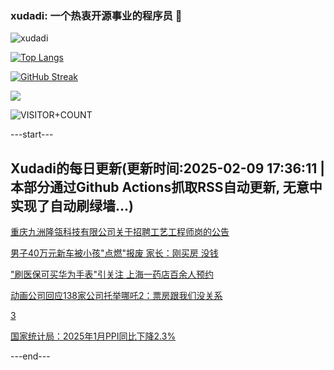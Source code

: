 ### xudadi: 一个热衷开源事业的程序员 👋

![xudadi](https://github-readme-stats-git-masterorgs-github-readme-stats-team.vercel.app/api?username=xudadi)

[![Top Langs](https://github-readme-stats.vercel.app/api/top-langs/?username=xudadi)](https://github.com/anuraghazra/github-readme-stats)

[![GitHub Streak](https://streak-stats.demolab.com?user=xudadi&locale=zh_Hans)](https://git.io/streak-stats)

![](https://raw.githubusercontent.com/xudadi/xudadi/main/assets/github-contribution-grid-snake.svg)

![VISITOR+COUNT](https://komarev.com/ghpvc/?username=xudadi&label=VISITOR+COUNT)


---start---

## Xudadi的每日更新(更新时间:2025-02-09 17:36:11 | 本部分通过Github Actions抓取RSS自动更新, 无意中实现了自动刷绿墙...)

[重庆九洲隆瓴科技有限公司关于招聘工艺工程师岗的公告](https://www.gongkaoleida.com/article/2281834)

[男子40万元新车被小孩"点燃"报废 家长：刚买房 没钱](https://m.163.com/news/article/JNUN2R6B051492T3.html)

["刷医保可买华为手表"引关注 上海一药店百余人预约](https://m.163.com/news/article/JNUPQQ130512B07B.html)

[动画公司回应138家公司托举哪吒2：票房跟我们没关系](https://m.163.com/news/article/JNUPHN3L0001899O.html)

[3](https://m.163.com/touch/news/sub/domestic)

[国家统计局：2025年1月PPI同比下降2.3%](https://m.163.com/news/article/JNUQ0U150001899O.html)

---end---
